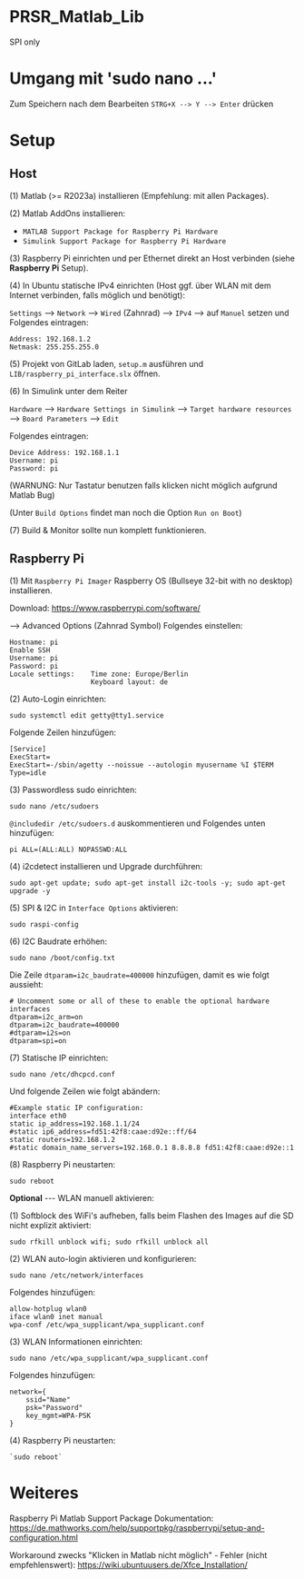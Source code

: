# PRSR_Matlab_Lib

SPI only

# Umgang mit 'sudo nano ...'

Zum Speichern nach dem Bearbeiten `STRG+X --> Y --> Enter` drücken

# Setup

## Host

(1) Matlab (>= R2023a) installieren (Empfehlung: mit allen Packages).

(2) Matlab AddOns installieren:
- `MATLAB Support Package for Raspberry Pi Hardware`
- `Simulink Support Package for Raspberry Pi Hardware`

(3) Raspberry Pi einrichten und per Ethernet direkt an Host verbinden (siehe **Raspberry Pi** Setup).

(4) In Ubuntu statische IPv4 einrichten (Host ggf. über WLAN mit dem Internet verbinden, falls möglich und benötigt):

`Settings` --> `Network` --> `Wired` (Zahnrad) --> `IPv4` --> auf `Manuel` setzen und Folgendes eintragen:

    Address: 192.168.1.2
    Netmask: 255.255.255.0

(5) Projekt von GitLab laden, `setup.m` ausführen und `LIB/raspberry_pi_interface.slx` öffnen.

(6) In Simulink unter dem Reiter

`Hardware` --> `Hardware Settings in Simulink` --> `Target hardware resources` --> `Board Parameters` --> `Edit`

Folgendes eintragen:
    
    Device Address: 192.168.1.1
    Username: pi
    Password: pi

(WARNUNG: Nur Tastatur benutzen falls klicken nicht möglich aufgrund Matlab Bug)

(Unter `Build Options` findet man noch die Option `Run on Boot`)

(7) Build & Monitor sollte nun komplett funktionieren.

## Raspberry Pi

(1) Mit `Raspberry Pi Imager` Raspberry OS (Bullseye 32-bit with no desktop) installieren.

Download: https://www.raspberrypi.com/software/

--> Advanced Options (Zahnrad Symbol) Folgendes einstellen: 

    Hostname: pi
    Enable SSH
    Username: pi
    Password: pi
    Locale settings:    Time zone: Europe/Berlin
                        Keyboard layout: de

(2) Auto-Login einrichten:

    sudo systemctl edit getty@tty1.service

Folgende Zeilen hinzufügen:

    [Service]
    ExecStart=
    ExecStart=-/sbin/agetty --noissue --autologin myusername %I $TERM
    Type=idle

(3) Passwordless sudo einrichten:

    sudo nano /etc/sudoers

`@includedir /etc/sudoers.d` auskommentieren und Folgendes unten hinzufügen:

    pi ALL=(ALL:ALL) NOPASSWD:ALL

(4) i2cdetect installieren und Upgrade durchführen:

    sudo apt-get update; sudo apt-get install i2c-tools -y; sudo apt-get upgrade -y

(5) SPI & I2C in `Interface Options` aktivieren:

    sudo raspi-config

(6) I2C Baudrate erhöhen:

    sudo nano /boot/config.txt

Die Zeile `dtparam=i2c_baudrate=400000` hinzufügen, damit es wie folgt aussieht:

    # Uncomment some or all of these to enable the optional hardware interfaces
    dtparam=i2c_arm=on
    dtparam=i2c_baudrate=400000
    #dtparam=i2s=on
    dtparam=spi=on

(7) Statische IP einrichten:

    sudo nano /etc/dhcpcd.conf

Und folgende Zeilen wie folgt abändern:

    #Example static IP configuration:
    interface eth0
    static ip_address=192.168.1.1/24
    #static ip6_address=fd51:42f8:caae:d92e::ff/64
    static routers=192.168.1.2
    #static domain_name_servers=192.168.0.1 8.8.8.8 fd51:42f8:caae:d92e::1

(8) Raspberry Pi neustarten:
    
    sudo reboot


**Optional** --- WLAN manuell aktivieren:

(1) Softblock des WiFi's aufheben, falls beim Flashen des Images auf die SD nicht explizit aktiviert:
    
    sudo rfkill unblock wifi; sudo rfkill unblock all

(2) WLAN auto-login aktivieren und konfigurieren:
    
    sudo nano /etc/network/interfaces

Folgendes hinzufügen:

    allow-hotplug wlan0
    iface wlan0 inet manual
    wpa-conf /etc/wpa_supplicant/wpa_supplicant.conf

(3) WLAN Informationen einrichten: 
    
    sudo nano /etc/wpa_supplicant/wpa_supplicant.conf
    
Folgendes hinzufügen:

    network={
	    ssid="Name"
	    psk="Password"
	    key_mgmt=WPA-PSK
    }

(4) Raspberry Pi neustarten:
    
    `sudo reboot`


# Weiteres

Raspberry Pi Matlab Support Package Dokumentation:
https://de.mathworks.com/help/supportpkg/raspberrypi/setup-and-configuration.html

Workaround zwecks "Klicken in Matlab nicht möglich" - Fehler (nicht empfehlenswert):
https://wiki.ubuntuusers.de/Xfce_Installation/